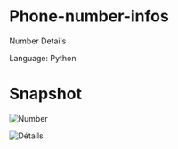 # Phone-number-infos
Number Details

Language: Python


# Snapshot

![Number](https://user-images.githubusercontent.com/97731268/151089189-02a2c93f-089f-4161-a528-8ac8a601f4c5.png)

![Détails](https://user-images.githubusercontent.com/97731268/151089195-c39af884-6d71-4922-9108-e06735f282b4.png)

